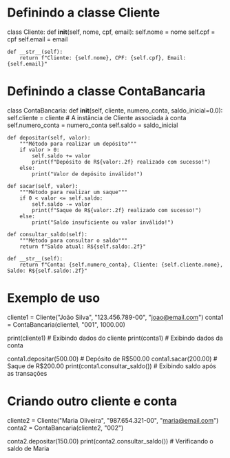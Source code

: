 # Definindo a classe Cliente
class Cliente:
    def __init__(self, nome, cpf, email):
        self.nome = nome
        self.cpf = cpf
        self.email = email

    def __str__(self):
        return f"Cliente: {self.nome}, CPF: {self.cpf}, Email: {self.email}"


# Definindo a classe ContaBancaria
class ContaBancaria:
    def __init__(self, cliente, numero_conta, saldo_inicial=0.0):
        self.cliente = cliente  # A instância de Cliente associada à conta
        self.numero_conta = numero_conta
        self.saldo = saldo_inicial

    def depositar(self, valor):
        """Método para realizar um depósito"""
        if valor > 0:
            self.saldo += valor
            print(f"Depósito de R${valor:.2f} realizado com sucesso!")
        else:
            print("Valor de depósito inválido!")

    def sacar(self, valor):
        """Método para realizar um saque"""
        if 0 < valor <= self.saldo:
            self.saldo -= valor
            print(f"Saque de R${valor:.2f} realizado com sucesso!")
        else:
            print("Saldo insuficiente ou valor inválido!")

    def consultar_saldo(self):
        """Método para consultar o saldo"""
        return f"Saldo atual: R${self.saldo:.2f}"

    def __str__(self):
        return f"Conta: {self.numero_conta}, Cliente: {self.cliente.nome}, Saldo: R${self.saldo:.2f}"


# Exemplo de uso
cliente1 = Cliente("João Silva", "123.456.789-00", "joao@email.com")
conta1 = ContaBancaria(cliente1, "001", 1000.00)

print(cliente1)  # Exibindo dados do cliente
print(conta1)    # Exibindo dados da conta

conta1.depositar(500.00)  # Depósito de R$500.00
conta1.sacar(200.00)      # Saque de R$200.00
print(conta1.consultar_saldo())  # Exibindo saldo após as transações

# Criando outro cliente e conta
cliente2 = Cliente("Maria Oliveira", "987.654.321-00", "maria@email.com")
conta2 = ContaBancaria(cliente2, "002")

conta2.depositar(150.00)
print(conta2.consultar_saldo())  # Verificando o saldo de Maria
